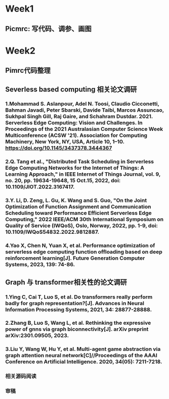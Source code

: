 # Week1
## Picmrc: 写代码、调参、画图
# Week2
## Pimrc代码整理
## Severless based computing 相关论文调研
### 1.Mohammad S. Aslanpour, Adel N. Toosi, Claudio Cicconetti, Bahman Javadi, Peter Sbarski, Davide Taibi, Marcos Assuncao, Sukhpal Singh Gill, Raj Gaire, and Schahram Dustdar. 2021. Serverless Edge Computing: Vision and Challenges. In Proceedings of the 2021 Australasian Computer Science Week Multiconference (ACSW '21). Association for Computing Machinery, New York, NY, USA, Article 10, 1–10. https://doi.org/10.1145/3437378.3444367
### 2.Q. Tang et al., "Distributed Task Scheduling in Serverless Edge Computing Networks for the Internet of Things: A Learning Approach," in IEEE Internet of Things Journal, vol. 9, no. 20, pp. 19634-19648, 15 Oct.15, 2022, doi: 10.1109/JIOT.2022.3167417.
### 3.Y. Li, D. Zeng, L. Gu, K. Wang and S. Guo, "On the Joint Optimization of Function Assignment and Communication Scheduling toward Performance Efficient Serverless Edge Computing," 2022 IEEE/ACM 30th International Symposium on Quality of Service (IWQoS), Oslo, Norway, 2022, pp. 1-9, doi: 10.1109/IWQoS54832.2022.9812887.
### 4.Yao X, Chen N, Yuan X, et al. Performance optimization of serverless edge computing function offloading based on deep reinforcement learning[J]. Future Generation Computer Systems, 2023, 139: 74-86.
## Graph 与 transformer相关性的论文调研
### 1.Ying C, Cai T, Luo S, et al. Do transformers really perform badly for graph representation?[J]. Advances in Neural Information Processing Systems, 2021, 34: 28877-28888.
### 2.Zhang B, Luo S, Wang L, et al. Rethinking the expressive power of gnns via graph biconnectivity[J]. arXiv preprint arXiv:2301.09505, 2023.
### 3.Liu Y, Wang W, Hu Y, et al. Multi-agent game abstraction via graph attention neural network[C]//Proceedings of the AAAI Conference on Artificial Intelligence. 2020, 34(05): 7211-7218.
### 相关源码阅读
### 审稿
